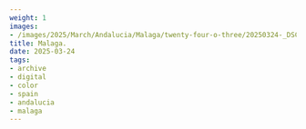 ```yaml
---
weight: 1
images:
- /images/2025/March/Andalucia/Malaga/twenty-four-o-three/20250324-_DSC9484.jpg
title: Malaga.
date: 2025-03-24
tags:
- archive
- digital
- color
- spain
- andalucia
- malaga
---
```


